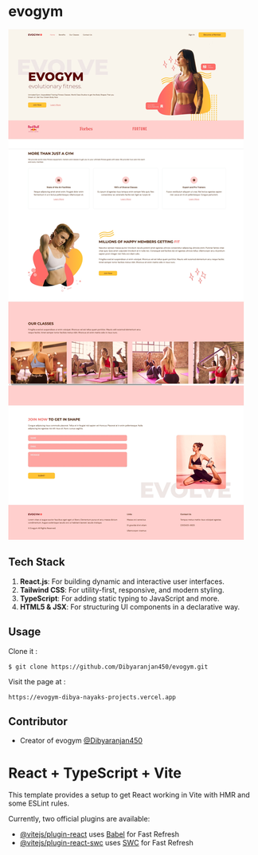 # evogym

![Screenshot Img](./public/screenshot.jpeg)

## Tech Stack

1. **React.js**: For building dynamic and interactive user interfaces.
2. **Tailwind CSS**: For utility-first, responsive, and modern styling.
3. **TypeScript**: For adding static typing to JavaScript and more.
4. **HTML5 & JSX**: For structuring UI components in a declarative way.

## Usage

Clone it :

```
$ git clone https://github.com/Dibyaranjan450/evogym.git
```

Visit the page at :

```
https://evogym-dibya-nayaks-projects.vercel.app
```

## Contributor

- Creator of evogym [@Dibyaranjan450](https://github.com/Dibyaranjan450)
# React + TypeScript + Vite

This template provides a setup to get React working in Vite with HMR and some ESLint rules.

Currently, two official plugins are available:

- [@vitejs/plugin-react](https://github.com/vitejs/vite-plugin-react/blob/main/packages/plugin-react/README.md) uses [Babel](https://babeljs.io/) for Fast Refresh
- [@vitejs/plugin-react-swc](https://github.com/vitejs/vite-plugin-react-swc) uses [SWC](https://swc.rs/) for Fast Refresh

```
